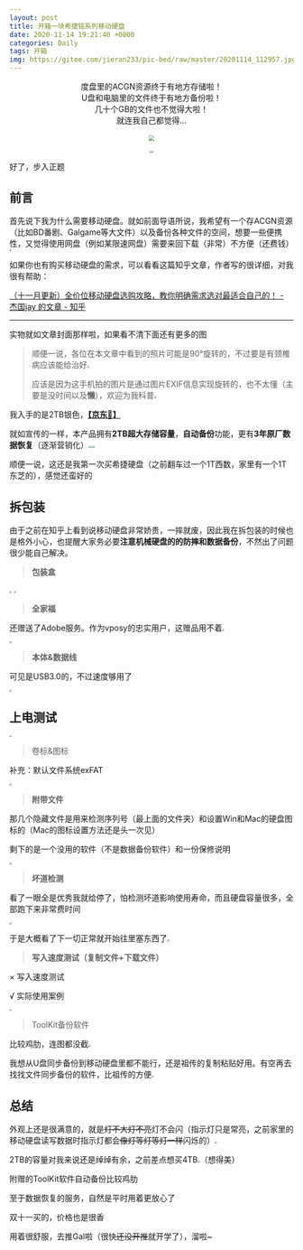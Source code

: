 ```yaml
---
layout: post
title: 开箱一块希捷铭系列移动硬盘
date: 2020-11-14 19:21:40 +0800
categories: Daily
tags: 开箱
img: https://gitee.com/jieran233/pic-bed/raw/master/20201114_112957.jpg
---
```

<center>度盘里的ACGN资源终于有地方存储啦！<br/>U盘和电脑里的文件终于有地方备份啦！<br/>几十个GB的文件也不觉得大啦！<br/>就连我自己都觉得...<br/><br/><img src="https://gitee.com/jieran233/pic-bed/raw/master/d%20(110).jpg" style="zoom: 60%;" /><br/><br/><img src="https://gitee.com/jieran233/pic-bed/raw/master/coolapk_emotion_64_shounuehuaji.png" style="zoom:25%;" /><img src="https://gitee.com/jieran233/pic-bed/raw/master/coolapk_emotion_64_shounuehuaji.png" style="zoom:25%;" /></center>

好了，步入正题

## 前言

首先说下我为什么需要移动硬盘。就如前面导语所说，我希望有一个存ACGN资源（比如BD番剧、Galgame等大文件）以及备份各种文件的空间，想要一些便携性，又觉得使用网盘（例如某限速网盘）需要来回下载（非常）不方便（还费钱）<img src="https://gitee.com/jieran233/pic-bed/raw/master/coolapk_emotion_37_doge.png" style="zoom:25%;" />

如果你也有购买移动硬盘的需求，可以看看这篇知乎文章，作者写的很详细，对我很有帮助：

[（十一月更新）全价位移动硬盘选购攻略，教你明确需求选对最适合自己的！ - 杰国jay 的文章 - 知乎](https://zhuanlan.zhihu.com/p/157904023)

<hr/>

实物就如文章封面那样啦，如果看不清下面还有更多的图

> 顺便一说，各位在本文章中看到的照片可能是90°旋转的，不过要是有颈椎病应该能给治好<img src="https://gitee.com/jieran233/pic-bed/raw/master/coolapk_emotion_64_shounuehuaji.png" style="zoom:25%;" />
>
> 应该是因为这手机拍的图片是通过图片EXIF信息实现旋转的，也不太懂（主要是没时间以及**懒**），欢迎为我科普<img src="https://gitee.com/jieran233/pic-bed/raw/master/coolapk_emotion_37_doge.png" style="zoom:25%;" />

我入手的是2TB银色，**[【京东🔗】](https://item.jd.com/100004688412.html)**

就如宣传的一样，本产品拥有**2TB超大存储容量**，**自动备份**功能，更有**3年原厂数据恢复**（逐渐营销化）<img src="https://gitee.com/jieran233/pic-bed/raw/master/coolapk_emotion_64_shounuehuaji.png" style="zoom:25%;" /><img src="https://gitee.com/jieran233/pic-bed/raw/master/coolapk_emotion_64_shounuehuaji.png" style="zoom:25%;" /><img src="https://gitee.com/jieran233/pic-bed/raw/master/coolapk_emotion_64_shounuehuaji.png" style="zoom:25%;" />

顺便一说，这还是我第一次买希捷硬盘（之前翻车过一个1T西数，家里有一个1T东芝的），感觉还蛮好的

## 拆包装

由于之前在知乎上看到说移动硬盘非常娇贵，一摔就废，因此我在拆包装的时候也是格外小心，也提醒大家务必要**注意机械硬盘的的防摔和数据备份**，不然出了问题很少能自己解决。

> **包装盒**

<img src="https://gitee.com/jieran233/pic-bed/raw/master/20201114_111922.jpg" style="zoom: 24%;" />

<img src="https://gitee.com/jieran233/pic-bed/raw/master/20201114_111936.jpg" style="zoom: 24%;" />

> **全家福**

还赠送了Adobe服务。作为vposy的忠实用户，这赠品用不着<img src="https://gitee.com/jieran233/pic-bed/raw/master/coolapk_emotion_64_shounuehuaji.png" style="zoom:25%;" />

<img src="https://gitee.com/jieran233/pic-bed/raw/master/20201114_112712.jpg" style="zoom: 23.5%;" />

> **本体&数据线**

可见是USB3.0的，不过速度够用了

<img src="https://gitee.com/jieran233/pic-bed/raw/master/20201114_112957.jpg" style="zoom: 23.5%;" />

## 上电测试

<img src="https://gitee.com/jieran233/pic-bed/raw/master/20201114_181352.jpg" style="zoom: 23.5%;" />

> 卷标&图标

补充：默认文件系统exFAT

<img src="https://gitee.com/jieran233/pic-bed/raw/master/UTOOLS-CLIPBOARD-1605325023039.png" style="zoom: 23.5%;" />

> **附带文件**

那几个隐藏文件是用来检测序列号（最上面的文件夹）和设置Win和Mac的硬盘图标的（Mac的图标设置方法还是头一次见）

剩下的是一个没用的软件（不是数据备份软件）和一份保修说明

<img src="https://gitee.com/jieran233/pic-bed/raw/master/UTOOLS-CLIPBOARD-1605325039293.png" style="zoom: 23.5%;" />

> **坏道检测**

看了一眼全是优秀我就给停了，怕检测坏道影响使用寿命，而且硬盘容量很多，全部跑下来非常费时间

<img src="https://gitee.com/jieran233/pic-bed/raw/master/UTOOLS-CLIPBOARD-1605325127930.png" style="zoom: 23.5%;" />



于是大概看了下一切正常就开始往里塞东西了<img src="https://gitee.com/jieran233/pic-bed/raw/master/coolapk_emotion_37_doge.png" style="zoom:25%;" />

> **写入速度测试（复制文件+下载文件）**

× 写入速度测试

√ 实际使用案例

<img src="https://gitee.com/jieran233/pic-bed/raw/master/uTools_1605334942414.png" style="zoom: 23.5%;" />

> ToolKit备份软件

比较鸡肋，连图都没截<img src="https://gitee.com/jieran233/pic-bed/raw/master/coolapk_emotion_37_doge.png" style="zoom:25%;" />

我想从U盘同步备份到移动硬盘里都不能行，还是祖传的复制粘贴好用。有空再去找找文件同步备份的软件，比祖传的方便<img src="https://gitee.com/jieran233/pic-bed/raw/master/coolapk_emotion_64_shounuehuaji.png" style="zoom:25%;" />

## 总结

外观上还是很满意的，就是~~灯不大灯不亮~~灯不会闪（指示灯只是常亮，之前家里的移动硬盘读写数据时指示灯都会~~像灯等灯等灯一样~~闪烁的）<img src="https://gitee.com/jieran233/pic-bed/raw/master/coolapk_emotion_64_shounuehuaji.png" style="zoom:25%;" />

2TB的容量对我来说还是绰绰有余，之前差点想买4TB<img src="https://gitee.com/jieran233/pic-bed/raw/master/coolapk_emotion_37_doge.png" style="zoom:25%;" />（想得美）

附赠的ToolKit软件自动备份比较鸡肋

至于数据恢复的服务，自然是平时用着更放心了

双十一买的，价格也是很香

用着很舒服，去推Gal啦（很快~~还没开推~~就开学了），溜啦~

